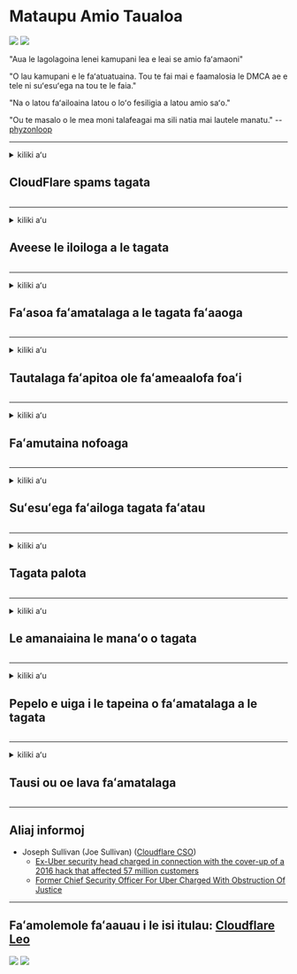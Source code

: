 # Mataupu Amio Taualoa

![](https://codeberg.org/crimeflare/cloudflare-tor/media/branch/master/image/itsreallythatbad.jpg)
![](https://codeberg.org/crimeflare/cloudflare-tor/media/branch/master/image/telegram/c81238387627b4bfd3dcd60f56d41626.jpg)

"Aua le lagolagoina lenei kamupani lea e leai se amio faʻamaoni"

"O lau kamupani e le faʻatuatuaina. Tou te fai mai e faamalosia le DMCA ae e tele ni suʻesuʻega na tou te le faia."

"Na o latou faʻailoaina latou o loʻo fesiligia a latou amio saʻo."

"Ou te masalo o le mea moni talafeagai ma sili natia mai lautele manatu."  -- [phyzonloop](https://twitter.com/phyzonloop)


---


<details>
<summary>kiliki aʻu

## CloudFlare spams tagata
</summary>


Cloudflare o loʻo lafoina spam imeli i tagata le-Cloudflare.

- Naʻo ona lafo imeli i tagata lesitala oe na filifili
- A faʻapea e le tagata faʻaaoga "taofi", ona taofi lea o le lafoina imeli

E faigofie. Ae e le popole le Cloudflare.
Fai mai Cloudflare o le faʻaaogaina o le latou tautua e mafai ai ona taofia uma le au spam poʻo le osofaʻiga.
Faʻafefea mafai ona tatou taofia Cloudflare e aunoa ma le toe faʻatinoina Cloudflare?


| 🖼 | 🖼 |
| --- | --- |
| ![](https://codeberg.org/crimeflare/cloudflare-tor/media/branch/master/image/cfspam01.jpg) | ![](https://codeberg.org/crimeflare/cloudflare-tor/media/branch/master/image/cfspam03.jpg) |
| ![](https://codeberg.org/crimeflare/cloudflare-tor/media/branch/master/image/cfspam02.jpg) | ![](https://codeberg.org/crimeflare/cloudflare-tor/media/branch/master/image/cfspambrittany.jpg)<br>![](https://codeberg.org/crimeflare/cloudflare-tor/media/branch/master/image/cfspamtwtr.jpg) |

</details>

---

<details>
<summary>kiliki aʻu

## Aveese le iloiloga a le tagata
</summary>


Cloudflare sikoa faʻamatalaga le lelei.
Afai e te faʻalauiloa aneti-Cloudflare tusitusiga i luga o le Twitter, ua e maua se avanoa e maua ai se tali mai le Cloudflare tagata faigaluega ma "Leai, e leʻo" savali.
A faʻapea e te lafoina se mea le saʻo i seisi itulau o iloiloga, o le a latou taumafai e pasiaina.


| 🖼 | 🖼 |
| --- | --- |
| ![](https://codeberg.org/crimeflare/cloudflare-tor/media/branch/master/image/cfcenrev_01.jpg)<br>![](https://codeberg.org/crimeflare/cloudflare-tor/media/branch/master/image/cfcenrev_02.jpg) | ![](https://codeberg.org/crimeflare/cloudflare-tor/media/branch/master/image/cfcenrev_03.jpg) |

</details>

---

<details>
<summary>kiliki aʻu

## Faʻasoa faʻamatalaga a le tagata faʻaaoga
</summary>


Cloudflare ei ai se faʻafitauli tele o faʻalavelave.
Cloudflare faʻasoa faʻamatalaga a le tagata lava ia i latou e faʻasea e uiga i talimalo nofoaga.
O nisi taimi latou te fai mai ia te oe e aumai lau ID moni.
Afai e te le manaʻo e faʻalavelavea, osofaʻia, faʻafefeteina pe fasiotia, e sili ai lou nofo ese mai Cloudflared 'upega tafaʻilagi.


| 🖼 | 🖼 |
| --- | --- |
| ![](https://codeberg.org/crimeflare/cloudflare-tor/media/branch/master/image/cfdox_what.jpg) | ![](https://codeberg.org/crimeflare/cloudflare-tor/media/branch/master/image/cfdox_swat.jpg) |
| ![](https://codeberg.org/crimeflare/cloudflare-tor/media/branch/master/image/cfdox_kill.jpg) | ![](https://codeberg.org/crimeflare/cloudflare-tor/media/branch/master/image/cfdox_threat.jpg) |
| ![](https://codeberg.org/crimeflare/cloudflare-tor/media/branch/master/image/cfdox_dox.jpg) | ![](https://codeberg.org/crimeflare/cloudflare-tor/media/branch/master/image/cfdox_ex1.jpg)<br>![](https://codeberg.org/crimeflare/cloudflare-tor/media/branch/master/image/cfdox_ex2.jpg) |

</details>

---

<details>
<summary>kiliki aʻu

## Tautalaga faʻapitoa ole faʻameaalofa foaʻi
</summary>


CloudFlare ole atu mo fesoasoani alofa.
O se mea mataina tele le a faʻatonu e se faʻalapotopotoga a Amerika mo le alofa faʻatasi ma faʻapotopotoga e leai ni tupe mama e lelei mafuaʻaga.
Afai e te fiafia e poloka tagata pe faʻaleaogaina isi taimi, atonu e te manaʻo e faʻatonu ni pisi mo tagata faigaluega a le Cloudflare.


![](https://codeberg.org/crimeflare/cloudflare-tor/media/branch/master/image/cfdonate.jpg)

</details>

---

<details>
<summary>kiliki aʻu

## Faʻamutaina nofoaga
</summary>


O le a lau mea o le a fai pe a fai o lau 'upega tafaʻilagi alu ifo faʻafuaseʻi?
E i ai lipoti o le Cloudflare o loʻo soloia le faʻaaoga a le tagata pe taofi se auaunaga e aunoa ma se lapataiga, lemu.
Matou te fautua atu e te maua se tausi sili.

![](https://codeberg.org/crimeflare/cloudflare-tor/media/branch/master/image/cftmnt.jpg)

</details>

---

<details>
<summary>kiliki aʻu

## Suʻesuʻega faʻailoga tagata faʻatau
</summary>


CloudFlare e maua ai le faʻamaninoina ia i latou o loʻo faʻaaogaina Firefox aʻo tuʻuina atu faʻaleaga togafitiga i tagata e le o ni Tor-Browser i luga o le Tor.
E faʻaaoga e le au faʻaaogaina se tasi e le tatau ona faia se faʻamatalaga e leai se totogi.
O lenei avanoa le tutusa ai o se fesoʻotaʻiga soʻofaʻatasi fesoʻotaʻiga ma se faʻaaoga sese.

![](https://codeberg.org/crimeflare/cloudflare-tor/media/branch/master/image/browdifftbcx.gif)

- Agavale: Tor Browser, Taumatau: Chrome. Tuatusi IP tuatusi.

![](https://codeberg.org/crimeflare/cloudflare-tor/media/branch/master/image/browserdiff.jpg)

- Agavale: Tor Browser Javascript ua le atoatoa, Kuki na mafai
- Taumatau: Chrome Javascript Enabled, Cookie Disabled

![](https://codeberg.org/crimeflare/cloudflare-tor/media/branch/master/image/cfsiryoublocked.jpg)

- QuteBrowser (tamaʻi browser) e leai se Tor (Clearnet IP)

| ***Suʻesuʻega*** | ***Avanoa togafitiga*** |
| --- | --- |
| Tor Browser (Javascript mafai ai) | avanoa faʻatagaina |
| Firefox (Javascript mafai ai) | avanoa ua faaleagaina |
| Chromium (Javascript mafai ai) | avanoa ua faaleagaina |
| Chromium or Firefox (Javascript ua le atoatoa) | le taliaina |
| Chromium or Firefox (Kuki le atoatoa) | le taliaina |
| QuteBrowser | le taliaina |
| lynx | le taliaina |
| w3m | le taliaina |
| wget | le taliaina |


Aisea e le faʻaaoga ai Audio faʻamau e foia ai faʻafitauli faigofie?

Ioe, e i ai le leo faʻamau, ae e le faigaluega i luga o Tor.
E te mauaina lea feʻau pe a e kiliki i ai:

```
Toe taumafai mulimuli ane
O lau komepiuta poʻo le fesoʻotaʻiga e ono auina atu ni fesili otometi.
Ina ia puipuia a matou tagata faʻaaogaina, matou le mafai ona faʻagaioia lau talosaga i le taimi nei.
Mo nisi faʻamatalaga asiasi le matou itulau fesoasoani
```

</details>

---

<details>
<summary>kiliki aʻu

## Tagata palota
</summary>


O tagata palota i Amerika o loʻo lesitala e palota e ala i le failautusi a le setete i le setete o lo latou nofoaga.
O ofisa o le failautusi a le setete e pulea le Republican e auai i le taofia o tagata palota e ala i le sui o le setete failautusi i luga o le upega tafailagi e ala i Cloudflare.
Cloudflare o le le talimalo agavaʻa o tagata faʻaaoga Tor, o lona tulaga MITM o se tulaga tutotonu tulaga faʻavaitaimi o le mataituina, ma lona afaina ai aotelega faia faʻatosina tagata palota palota i ai le mumusu e lesitala.
O tagata lautele e faapitoa lava latou te taliaina le le faalauaiteleina.
O pepa resitala a tagata palota e aoina mai faʻamatalaga e uiga i le palota a le tagata palota, tuatusi o le tagata, numera o le saogalemu, ma le aso na fanau ai.
Ole tele o setete naʻo le faia o se vaega o na faʻamatalaga faʻalauaʻitele, ae Cloudflare vaʻai uma na faʻamatalaga pe a lesitala se tasi e palota.

Manatua o pepa resitala e le taofiofia Cloudflare ona o le failautusi o le setete faʻamaumauga faʻamatalaga ulufale tagata faigaluega o le a ono faʻaaogaina le Cloudflare 'upega tafaʻilagi e ulufale i le faʻamatalaga.

| 🖼 | 🖼 |
| --- | --- |
| ![](https://codeberg.org/crimeflare/cloudflare-tor/media/branch/master/image/cfvotm_01.jpg) | ![](https://codeberg.org/crimeflare/cloudflare-tor/media/branch/master/image/cfvotm_02.jpg) |

- Change.org o se lauiloa 'upega tafaʻilagi mo le aoina o palota ma faia gaioiga.
“o tagata i soo se mea e amata ai ni polokalame, e unaʻia le au lagolago, ma galulue faatasi ma le au fai faaiuga e unaʻia fofo.”
Ae paga lea, e toʻatele tagata e le mafai ona vaʻavaʻai i le suiga.org.
O loʻo poloka latou i le sainia o le talosaga, e le aofia ai i latou mai le faʻatemokarasi.
Faʻaogaina isi leai-cloudflared tulaga pei o OpenPetition fesoasoani faʻafofoina le faʻafitauli.

| 🖼 | 🖼 |
| --- | --- |
| ![](https://codeberg.org/crimeflare/cloudflare-tor/media/branch/master/image/changeorgasn.jpg) | ![](https://codeberg.org/crimeflare/cloudflare-tor/media/branch/master/image/changeorgtor.jpg) |

- Cloudflare's "Atenian Poloketi" ofoina maua fua-pisinisi puipuiga tulaga i le setete ma le lotoifale palota i luga o le upega tafailagi.
Na latou fai mai "e mafai e latou itumalo ona maua faʻamatalaga a le palota ma le lesitala o tagata palota" peitaʻi o se pepelo lea aua e toʻatele tagata e le mafai ona vaʻai i luga o le upega tafailagi.

</details>

---

<details>
<summary>kiliki aʻu

## Le amanaiaina le manaʻo o tagata
</summary>


Afai e te filifilia se mea, e te manatu e te le mauaina se imeli e uiga i ai.
Cloudflare le amanaiaina le faʻaaogaina o le tagata ma faʻasoa faʻamaumauga ma isi vaega faʻalapotopotoga e aunoa ma le faʻatagaina a le tagata faʻatau.
Afai o loʻo e faʻaaogaina la latou fuafuaga faʻatau, latou te tuʻuina atu i nisi taimi imeli ia oe e fai atu e faʻatau saʻo le masina.

![](https://codeberg.org/crimeflare/cloudflare-tor/media/branch/master/image/cfviopl_tp.jpg)

</details>

---

<details>
<summary>kiliki aʻu

## Pepelo e uiga i le tapeina o faʻamatalaga a le tagata
</summary>


E tusa ai ma lenei muamua-cloudflare tagata faʻatau blog, Cloudflare pepelo e uiga i le soloia o teuga tupe.
I nei aso, tele kamupani tausia lau faʻamatalaga pe a uma ona e tapunia pe aveese lau teuga tupe.
Le tele o kamupani lelei taʻutaʻu e uiga i ai i la latou faalauaiteleina faiga faavae.
Cloudflare? Leai.

```
2019-08-05 Sa auina mai e CloudFlare se faamautinoaga na latou aveeseina laʻu tala.
2019-10-02 Na ou mauaina se imeli mai le CloudFlare "aua o aʻu o le tagata faatau"
```

Sa le iloa e Cloudflare le upu "aveese".
Afai e aveʻesea, pe aisea na maua ai e le ex-customer le imeli?
Na ia taʻua foi o le le faalauaiteleina faiga faavae a Cloudflare e le taʻu ai.

```
O la latou faiga malu puipuia fou e le taʻua ai le teuina o faʻamaumauga mo le tausaga.
```

![](https://codeberg.org/crimeflare/cloudflare-tor/media/branch/master/image/cfviopl_notdel.jpg)

Faʻafefea ona e faʻatuatuaina Cloudflare pe a fai o latou faʻalilolilo tulafono o se LIE?

</details>

---

<details>
<summary>kiliki aʻu

## Tausi ou oe lava faʻamatalaga
</summary>


Aveesea Cloudflare tala e faigata tulaga.

```
Tuʻu se pepa lagolago lagolago faʻaaoga le vaega "Teugatupe",
ma le talosaga e faʻamuta le teuina o le tino ile feau.
E le tatau ona i ai ni au domains poʻo ni kata aitalafu e faʻapipiʻi i lau teugatupe ae e te leʻi manaʻomia lau faʻauiga.
```

O le ae mauaina lenei faʻamaoniga imeli.

![](https://codeberg.org/crimeflare/cloudflare-tor/media/branch/master/image/cf_deleteandkeep.jpg)

"Ua amata ona matou faʻagaioia lau faʻamutuga o le tuʻufaʻatasia" ae "O le a matou faaauau pea ona teuina a oe lava faʻamatalaga".

Mafai ona e "faʻatuatuaina" lenei?

</details>

---

## Aliaj informoj

- Joseph Sullivan (Joe Sullivan) ([Cloudflare CSO](https://twitter.com/eastdakota/status/1296522269313785862))
  - [Ex-Uber security head charged in connection with the cover-up of a 2016 hack that affected 57 million customers](https://www.businessinsider.com/uber-data-hack-security-head-joe-sullivan-charged-cover-up-2020-8)
  - [Former Chief Security Officer For Uber Charged With Obstruction Of Justice](https://www.justice.gov/usao-ndca/pr/former-chief-security-officer-uber-charged-obstruction-justice)


---

## Faʻamolemole faʻaauau i le isi itulau:   [Cloudflare Leo](../PEOPLE.md)

![](https://codeberg.org/crimeflare/cloudflare-tor/media/branch/master/image/freemoldybread.jpg)
![](https://codeberg.org/crimeflare/cloudflare-tor/media/branch/master/image/cfisnotanoption.jpg)
